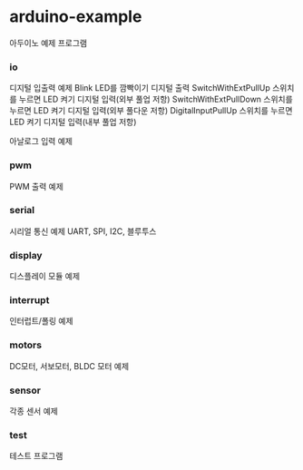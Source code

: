 # arduino-example
아두이노 예제 프로그램

### io

디지털 입출력 예제
Blink LED를 깜빡이기 디지털 출력
SwitchWithExtPullUp 스위치를 누르면 LED 켜기 디지털 입력(외부 풀업 저항)
SwitchWithExtPullDown 스위치를 누르면 LED 켜기 디지털 입력(외부 풀다운 저항)
DigitalInputPullUp 스위치를 누르면 LED 켜기 디지털 입력(내부 풀업 저항)

아날로그 입력 예제

### pwm

PWM 출력 예제

### serial

시리얼 통신 예제
UART, SPI, I2C, 블루투스

### display

디스플레이 모듈 예제

### interrupt

인터럽트/폴링 예제

### motors

DC모터, 서보모터, BLDC 모터 예제

### sensor

각종 센서 예제

### test

테스트 프로그램